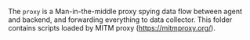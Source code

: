 The `proxy` is a Man-in-the-middle proxy spying data flow between agent and
backend, and forwarding everything to data collector. This folder contains
scripts loaded by MITM proxy (<https://mitmproxy.org/>).
